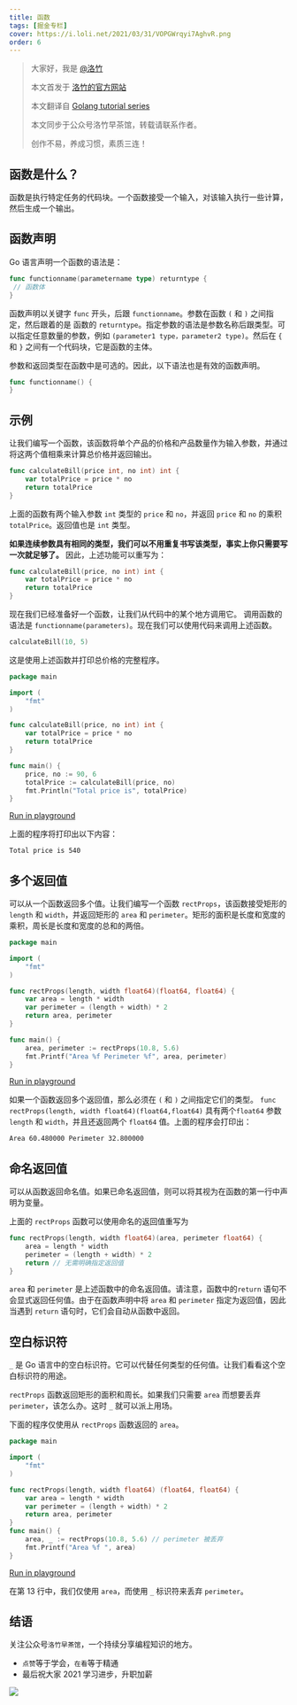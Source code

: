 ```yaml
---
title: 函数
tags: [掘金专栏]
cover: https://i.loli.net/2021/03/31/VOPGWrqyi7AghvR.png
order: 6
---
```


> 大家好，我是 [@洛竹](https://github.com/youngjuning)
>
> 本文首发于 [洛竹的官方网站](https://youngjuning.js.org/)
>
> 本文翻译自 [Golang tutorial series](https://golangbot.com/learn-golang-series/)
>
> 本文同步于公众号洛竹早茶馆，转载请联系作者。
>
> 创作不易，养成习惯，素质三连！

## 函数是什么？

函数是执行特定任务的代码块。一个函数接受一个输入，对该输入执行一些计算，然后生成一个输出。

## 函数声明

Go 语言声明一个函数的语法是：

```go
func functionname(parametername type) returntype {
 // 函数体
}
```

函数声明以关键字 `func` 开头，后跟 `functionname`。参数在函数 `(` 和 `)` 之间指定，然后跟着的是 函数的 `returntype`。指定参数的语法是参数名称后跟类型。可以指定任意数量的参数，例如 `(parameter1 type，parameter2 type)`。然后在 `{` 和 `}` 之间有一个代码块，它是函数的主体。

参数和返回类型在函数中是可选的。因此，以下语法也是有效的函数声明。

```go
func functionname() {
}
```

## 示例

让我们编写一个函数，该函数将单个产品的价格和产品数量作为输入参数，并通过将这两个值相乘来计算总价格并返回输出。

```go
func calculateBill(price int, no int) int {
    var totalPrice = price * no
    return totalPrice
}
```

上面的函数有两个输入参数 `int` 类型的 `price` 和 `no`，并返回 `price` 和 `no` 的乘积 `totalPrice`。返回值也是 `int` 类型。

**如果连续参数具有相同的类型，我们可以不用重复书写该类型，事实上你只需要写一次就足够了。** 因此，上述功能可以重写为：

```go
func calculateBill(price, no int) int {
    var totalPrice = price * no
    return totalPrice
}
```

现在我们已经准备好一个函数，让我们从代码中的某个地方调用它。 调用函数的语法是 `functionname(parameters)`。现在我们可以使用代码来调用上述函数。

```go
calculateBill(10, 5)
```

这是使用上述函数并打印总价格的完整程序。

```go
package main

import (
    "fmt"
)

func calculateBill(price, no int) int {
    var totalPrice = price * no
    return totalPrice
}

func main() {
    price, no := 90, 6
    totalPrice := calculateBill(price, no)
    fmt.Println("Total price is", totalPrice)
}
```

[Run in playground](https://play.golang.org/p/FtjhPcx3ySa)

上面的程序将打印出以下内容：

```sh
Total price is 540
```

## 多个返回值

可以从一个函数返回多个值。让我们编写一个函数 `rectProps`，该函数接受矩形的 `length` 和 `width`，并返回矩形的 `area` 和 `perimeter`。矩形的面积是长度和宽度的乘积，周长是长度和宽度的总和的两倍。

```go
package main

import (
    "fmt"
)

func rectProps(length, width float64)(float64, float64) {
    var area = length * width
    var perimeter = (length + width) * 2
    return area, perimeter
}

func main() {
    area, perimeter := rectProps(10.8, 5.6)
    fmt.Printf("Area %f Perimeter %f", area, perimeter)
}
```

[Run in playground](https://play.golang.org/p/qAftE_yke_)

如果一个函数返回多个返回值，那么必须在 `(` 和 `)` 之间指定它们的类型。 `func rectProps(length, width float64)(float64,float64)` 具有两个`float64` 参数 `length` 和 `width`，并且还返回两个 `float64` 值。上面的程序会打印出：

```sh
Area 60.480000 Perimeter 32.800000
```

## 命名返回值

可以从函数返回命名值。如果已命名返回值，则可以将其视为在函数的第一行中声明为变量。

上面的 `rectProps` 函数可以使用命名的返回值重写为

```go
func rectProps(length, width float64)(area, perimeter float64) {
    area = length * width
    perimeter = (length + width) * 2
    return // 无需明确指定返回值
}
```

`area` 和 `perimeter` 是上述函数中的命名返回值。请注意，函数中的`return` 语句不会显式返回任何值。由于在函数声明中将 `area` 和 `perimeter` 指定为返回值，因此当遇到 `return` 语句时，它们会自动从函数中返回。

## 空白标识符

`_` 是 Go 语言中的空白标识符。它可以代替任何类型的任何值。让我们看看这个空白标识符的用途。

`rectProps` 函数返回矩形的面积和周长。如果我们只需要 `area` 而想要丢弃 `perimeter`，该怎么办。这时 `_` 就可以派上用场。

下面的程序仅使用从 `rectProps` 函数返回的 `area`。

```go
package main

import (
    "fmt"
)

func rectProps(length, width float64) (float64, float64) {
    var area = length * width
    var perimeter = (length + width) * 2
    return area, perimeter
}
func main() {
    area, _ := rectProps(10.8, 5.6) // perimeter 被丢弃
    fmt.Printf("Area %f ", area)
}
```

[Run in playground](https://play.golang.org/p/IkugSH1jIt)

在第 13 行中，我们仅使用 `area`，而使用 `_` 标识符来丢弃 `perimeter`。

## 结语

关注公众号`洛竹早茶馆`，一个持续分享编程知识的地方。

- `点赞`等于学会，`在看`等于精通
- 最后祝大家 2021 学习进步，升职加薪

![](https://youngjuning.js.org/img/luozhu.png)
